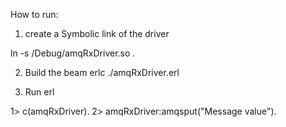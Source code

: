 How to run:

1. create a Symbolic link of the driver 

ln -s <buildDirectory>/Debug/amqRxDriver.so .

2. Build the beam 
erlc ./amqRxDriver.erl


3. Run erl

1> c(amqRxDriver).
2> amqRxDriver:amqsput("Message value").
